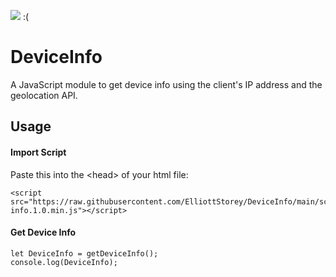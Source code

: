[![](https://data.jsdelivr.com/v1/package/gh/ElliottStorey/DeviceInfo/badge)](https://www.jsdelivr.com/package/gh/ElliottStorey/DeviceInfo) :(
# DeviceInfo
A JavaScript module to get device info using the client's IP address and the geolocation API.
## Usage
#### Import Script
Paste this into the \<head> of your html file:
```
<script src="https://raw.githubusercontent.com/ElliottStorey/DeviceInfo/main/scripts/device-info.1.0.min.js"></script>
```
#### Get Device Info
```
let DeviceInfo = getDeviceInfo();
console.log(DeviceInfo);
```
